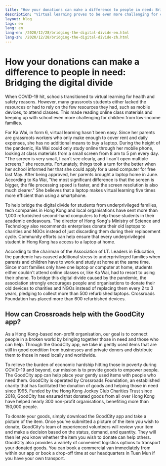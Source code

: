 ```yaml
---
title: "How your donations can make a difference to people in need: Bridging the digital divide"
description: "Virtual learning proves to be even more challenging for children from low-income families. Learn how we and AiTLE helped them overcome those challenges."
layout: blog
tags: en
lang: en
lang-en: /2020/12/28/bridging-the-digital-divide-en.html
lang-zh: /2020/12/28/bridging-the-digital-divide-zh.html
---
```


# How your donations can make a difference to people in need: Bridging the digital divide 

When COVID-19 hit, schools transitioned to virtual learning for health and safety reasons. However, many grassroots students either lacked the resources or had to rely on the few resources they had, such as mobile devices, to attend classes. This made reading online class materials and keeping up with school even more challenging for children from low-income families. 

For Ka Wai, in form 6, virtual learning hasn't been easy. Since her parents are grassroots workers who only make enough to cover rent and daily expenses, she has no additional means to buy a laptop. During the height of the pandemic, Ka Wai could only study online through her mobile phone, looking at class materials from a small screen from 8 am to 5 pm every day. "The screen is very small, I can't see clearly, and I can't open multiple screens," she recounts. Fortunately, things took a turn for the better when her school informed her that she could apply for a used computer for free last May. After being approved, her parents brought a laptop home in June. According to Ka Wai, "the most significant difference is that the screen is bigger, the file processing speed is faster, and the screen resolution is also much clearer." She believes that a laptop makes virtual learning five times more efficient than using a smartphone.

To help bridge the digital divide for students from underprivileged families, tech companies in Hong Kong and local organisations have sent more than 1,000 refurbished second-hand computers to help those students in their academic endeavours. The director of Hong Kong's Ministry of Science and Technology also recommends enterprises donate their old laptops to charities and NGOs instead of just discarding them during their replacement cycle. Community efforts can help ensure that every underprivileged student in Hong Kong has access to a laptop at home.  

According to the chairman of the Association of I.T. Leaders in Education, the pandemic has caused additional stress to underprivileged families when parents and children have to work and study at home at the same time. Since most families only have one laptop or computer at home, students either couldn't attend online classes or, like Ka Wai, had to resort to using their phone. To bridge this digital divide caused by the pandemic, the association strongly encourages people and organisations to donate their old devices to charities and NGOs instead of replacing them every 2 to 3 years, pledging to collect more than 500 refurbished laptops. Crossroads Foundation has placed more than 600 refurbished devices. 

## How can Crossroads help with the GoodCity app? 

As a Hong Kong-based non-profit organisation, our goal is to connect people in a broken world by bringing together those in need and those who can help. Through the GoodCity app, we take in gently used items that are still in good condition from businesses and private donors and distribute them to those in need locally and worldwide. 

To relieve the burden of economic hardship hitting those in poverty during COVID-19 and beyond, our mission is to provide goods to empower people. The GoodCity app can help place your gently used items with people who need them. GoodCity is operated by Crossroads Foundation, an established charity that has facilitated the donation of goods and helping those in need since 1995. Funded by the Hong Kong Jockey Club Charities Trust since 2018, GoodCity has ensured that donated goods from all over Hong Kong have helped nearly 300 non-profit organisations, benefiting more than 150,000 people.

To donate your goods, simply download the GoodCity app and take a picture of the item. Once you've submitted a picture of the item you wish to donate, GoodCity's team of experienced volunteers will review your item and make a decision based on the status, demand, and quantity. They will then let you know whether the item you wish to donate can help others. GoodCity also provides a variety of convenient logistics options to transport your donated goods. You can book a commercial van immediately from within our app or book a drop-off time at our headquarters in Tuen Mun if you have your own transport.

